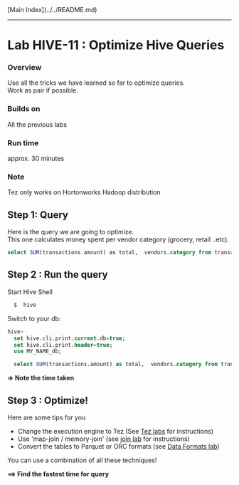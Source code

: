 <link rel='stylesheet' href='../../assets/css/main.css'/>
[Main Index](../../README.md)

-----

# Lab HIVE-11 : Optimize Hive Queries


### Overview
Use all the tricks we have learned so far to optimize queries.  
Work as pair if possible.

### Builds on
All the previous labs

### Run time
approx. 30 minutes

### Note
Tez only works on Hortonworks Hadoop distribution


## Step 1: Query
Here is the query we are going to optimize.  
This one calculates money spent per vendor category (grocery, retail ..etc).

```sql
select SUM(transactions.amount) as total,  vendors.category from transactions join vendors on (transactions.vendor_id = vendors.id) group by vendors.category order by total desc;
```


## Step 2 : Run the query

Start Hive Shell
```bash
  $  hive
```

Switch to your db:

```sql
hive>
  set hive.cli.print.current.db=true;
  set hive.cli.print.header=true;
  use MY_NAME_db;

  select SUM(transactions.amount) as total,  vendors.category from transactions join vendors on (transactions.vendor_id = vendors.id) group by vendors.category order by total desc;
```

**=> Note the time taken**  

## Step 3 : Optimize!

Here are some tips for you
* Change the execution engine to Tez (See [Tez labs](../3.9-tez/README.md) for instructions)
* Use 'map-join / memory-join' (see [join lab](../3.4-join/README.md) for instructions)
* Convert the tables to Parquet or ORC formats (see [Data Formats lab](../3.10-data-formats/README.d))

You can use a combination of all these techniques!

**==> Find the fastest time for query**
